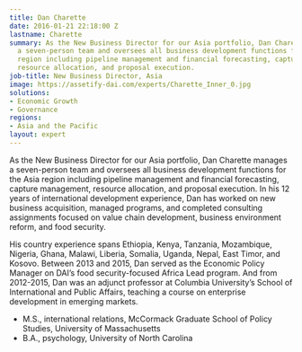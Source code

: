 ```yaml
---
title: Dan Charette
date: 2016-01-21 22:18:00 Z
lastname: Charette
summary: As the New Business Director for our Asia portfolio, Dan Charette manages
  a seven-person team and oversees all business development functions for the Asia
  region including pipeline management and financial forecasting, capture management,
  resource allocation, and proposal execution.
job-title: New Business Director, Asia
image: https://assetify-dai.com/experts/Charette_Inner_0.jpg
solutions:
- Economic Growth
- Governance
regions:
- Asia and the Pacific
layout: expert
---
```


As the New Business Director for our Asia portfolio, Dan Charette manages a seven-person team and oversees all business development functions for the Asia region including pipeline management and financial forecasting, capture management, resource allocation, and proposal execution. In his 12 years of international development experience, Dan has worked on new business acquisition, managed programs, and completed consulting assignments focused on value chain development, business environment reform, and food security.  

His country experience spans Ethiopia, Kenya, Tanzania, Mozambique, Nigeria, Ghana, Malawi, Liberia, Somalia, Uganda, Nepal, East Timor, and Kosovo. Between 2013 and 2015, Dan served as the Economic Policy Manager on DAI’s food security-focused Africa Lead program. And from 2012-2015, Dan was an adjunct professor at Columbia University’s School of International and Public Affairs, teaching a course on enterprise development in emerging markets. 
 
* M.S., international relations, McCormack Graduate School of Policy Studies, University of Massachusetts
* B.A., psychology, University of North Carolina